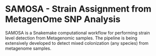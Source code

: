 # SAMOSA - Strain Assignment from MetagenOme SNP Analysis 

SAMOSA is a Snakemake computational workflow for performing strain level detection from Metagenomic samples. The pipeline is being extensively developed to detect mixed colonization (any species) from metagenome samples.


